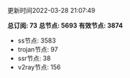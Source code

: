 更新时间2022-03-28 21:07:49

**总订阅: 73**
**总节点: 5693**
**有效节点: 3874**
- ss节点: 3583
- trojan节点: 97
- ssr节点: 38
- v2ray节点: 156
